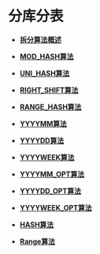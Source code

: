 # 分库分表<a name="ddm_10_0001"></a>

-   **[拆分算法概述](拆分算法概述.md)**  

-   **[MOD\_HASH算法](MOD_HASH算法.md)**  

-   **[UNI\_HASH算法](UNI_HASH算法.md)**  

-   **[RIGHT\_SHIFT算法](RIGHT_SHIFT算法.md)**  

-   **[RANGE\_HASH算法](RANGE_HASH算法.md)**  

-   **[YYYYMM算法](YYYYMM算法.md)**  

-   **[YYYYDD算法](YYYYDD算法.md)**  

-   **[YYYYWEEK算法](YYYYWEEK算法.md)**  

-   **[YYYYMM\_OPT算法](YYYYMM_OPT算法.md)**  

-   **[YYYYDD\_OPT算法](YYYYDD_OPT算法.md)**  

-   **[YYYYWEEK\_OPT算法](YYYYWEEK_OPT算法.md)**  

-   **[HASH算法](HASH算法.md)**  

-   **[Range算法](Range算法.md)**  


